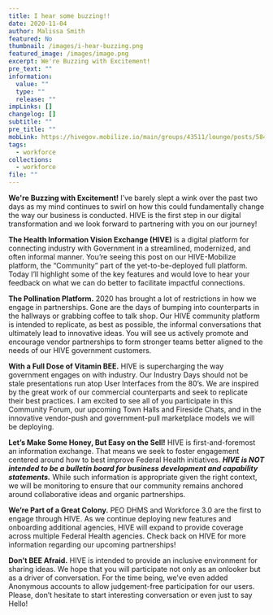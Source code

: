 ```yaml
---
title: I hear some buzzing!!
date: 2020-11-04
author: Malissa Smith
featured: No
thumbnail: /images/i-hear-buzzing.png
featured_image: /images/image.png
excerpt: We're Buzzing with Excitement!
pre_text: ""
information:
  value: ""
  type: ""
  release: ""
impLinks: []
changelog: []
subtitle: ""
pre_title: ""
mobLink: https://hivegov.mobilize.io/main/groups/43511/lounge/posts/584843?tab=comment
tags:
  - workforce
collections:
  - workforce
file: ""
---
```

**We're Buzzing with Excitement!** I’ve barely slept a wink over the past two days as my mind continues to swirl on how this could fundamentally change the way our business is conducted. HIVE is the first step in our digital transformation and we look forward to partnering with you on our journey!

**The Health Information Vision Exchange (HIVE)** is a digital platform for connecting industry with Government in a streamlined, modernized, and often informal manner. You’re seeing this post on our HIVE-Mobilize platform, the “Community” part of the yet-to-be-deployed full platform. Today I’ll highlight some of the key features and would love to hear your feedback on what we can do better to facilitate impactful connections.



**The Pollination Platform.** 2020 has brought a lot of restrictions in how we engage in partnerships. Gone are the days of bumping into counterparts in the hallways or grabbing coffee to talk shop. Our HIVE community platform is intended to replicate, as best as possible, the informal conversations that ultimately lead to innovative ideas. You will see us actively promote and encourage vendor partnerships to form stronger teams better aligned to the needs of our HIVE government customers.



**With a Full Dose of Vitamin BEE.** HIVE is supercharging the way government engages on with industry. Our Industry Days should not be stale presentations run atop User Interfaces from the 80’s. We are inspired by the great work of our commercial counterparts and seek to replicate their best practices. I am excited to see all of you participate in this Community Forum, our upcoming Town Halls and Fireside Chats, and in the innovative vendor-push and government-pull marketplace models we will be deploying.



**Let’s Make Some Honey, But Easy on the Sell!** HIVE is first-and-foremost an information exchange. That means we seek to foster engagement centered around how to best improve Federal Health initiatives. ***HIVE is NOT intended to be a bulletin board for business development and capability statements.*** While such information is appropriate given the right context, we will be monitoring to ensure that our community remains anchored around collaborative ideas and organic partnerships.



**We’re Part of a Great Colony.** PEO DHMS and Workforce 3.0 are the first to engage through HIVE. As we continue deploying new features and onboarding additional agencies, HIVE will expand to provide coverage across multiple Federal Health agencies. Check back on HIVE for more information regarding our upcoming partnerships!



**Don’t BEE Afraid.** HIVE is intended to provide an inclusive environment for sharing ideas. We hope that you will participate not only as an onlooker but as a driver of conversation. For the time being, we’ve even added Anonymous accounts to allow judgement-free participation for our users. Please, don’t hesitate to start interesting conversation or even just to say Hello!